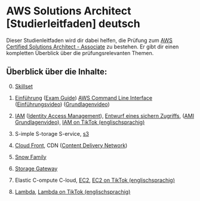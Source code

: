 # AWS Solutions Architect [Studierleitfaden] deutsch
Dieser Studienleitfaden wird dir dabei helfen, die Prüfung zum [AWS Certified Solutions Architect - Associate](https://aws.amazon.com/de/certification/) zu bestehen. Er gibt dir einen kompletten Überblick über die prüfungsrelevanten Themen.

## Überblick über die Inhalte:

0. [Skillset](docs/practice/what2do.md)

1. [Einführung](https://de.wikipedia.org/wiki/Amazon_Web_Services) ([Exam Guide](docs/pdfs/Exam-Guide.pdf)) [AWS Command Line Interface](https://docs.aws.amazon.com/cli/latest/userguide/getting-started-install.html) ([Einführungsvideo](https://www.youtube.com/watch?v=up4ad0fDfQQ)) ([Grundlagenvideo](https://www.youtube.com/watch?v=dytvGWM86U8))

2. [IAM](docs/services/IAM.md) ([Identity Access Management](docs/practice/commandLine/access_management.md)), [Entwurf eines sichern Zugriffs](docs/practice/drafts/IAM_usecase.md), ([AMI Grundlagenvideo](https://www.youtube.com/watch?v=dGxU0H7qStA)), [IAM on TikTok (englischsprachig)](https://www.tiktok.com/@amazonwebservices/video/7285471897293278507?q=AWS%20ABC%27s&t=1703635841173)

3. S-imple S-torage S-ervice, 
   [s3](docs/services/s3.md)

4. [Cloud Front](docs/services/CloudFront.md), CDN ([Content Delivery Network](https://de.wikipedia.org/wiki/Content_Delivery_Network))

5. [Snow Family](docs/services/SnowFamily.md)

6. [Storage Gateway](docs/services/StorageGateway.md)

7. Elastic C-ompute C-loud, [EC2](docs/services/EC2.md), [EC2 on TikTok (englischsprachig)](https://www.tiktok.com/@amazonwebservices/video/7275064270499499310?q=AWS%20ABC%27s&t=1703635841173)

30. [Lambda](docs/services/Lambda.md), [Lambda on TikTok (englischsprachig)](https://www.tiktok.com/@morganwilliscloud/video/7298753496118086942?q=AWS%20ABC%27s&t=1703635841173)
